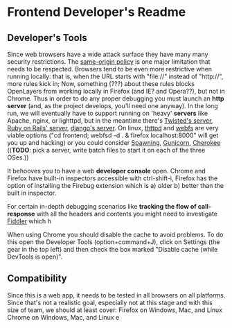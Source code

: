 # Frontend Developer's Readme


## Developer's Tools

Since web browsers have a wide attack surface they have many many security restrictions.
The [same-origin policy](https://developer.mozilla.org/en-US/docs/Web/JavaScript/Same_origin_policy_for_JavaScript) is one major limitation that needs to be respected.
Browsers tend to be even more restrictive when running locally: that is, when the URL starts with "file://" instead of "http://", more rules kick in;
 Now, something (???) about these rules blocks OpenLayers from working locally in Firefox (and IE? and Opera??), but not in Chrome.
Thus in order to do any proper debugging you must launch an **http server** (and, as the project develops, you'll need one anyway).
 In the long run, we will eventually have to support running on 'heavy' **servers** like
 Apache,
 nginx,
 or lighttpd,
 but in the meantime there's
 [Twisted's server](http://twistedmatrix.com/trac/wiki/TwistedWeb),
 [Ruby on Rails' server](http://www.ruby-doc.org/stdlib-1.9.3/libdoc/webrick/rdoc/index.html),
 [django's server](https://docs.djangoproject.com/en/dev/ref/django-admin/#runserver-port-or-address-port).
On linux, [thttpd]() and [webfs](http://linux.bytesex.org/misc/webfs.html) are very viable options ("cd frontend; webfsd -d . & firefox localhost:8000" will get you up and hacking)
or you could consider [Spawning](https://pypi.python.org/pypi/Spawning), [Gunicorn](http://gunicorn.org/), [Cherokee](http://cherokee-project.com/)
((**TODO**: pick a server, write batch files to start it on each of the three OSes.))

It behooves you to have a web **developer console** open. Chrome and Firefox have built-in inspectors accessible with ctrl-shift-i,
Firefox has the option of installing the Firebug extension which is
 a) older b) better than the built in inspector.

For certain in-depth debugging scenarios like **tracking the flow of call-response** with all the headers and contents
you might need to investigate [Fiddler](http://fiddler2.com/) which 
h

When using Chrome you should disable the cache to avoid problems. To do this open the Developer Tools (option+command+J), click on Settings (the gear in the top left) and then check the box marked "Disable cache (while DevTools is open)".

## Compatibility

Since this is a web app, it needs to be tested in all browsers on all platforms.
Since that's not a realistic goal, especially not at this stage and with this size of team,
we should at least cover:
Firefox on Windows, Mac, and Linux
Chrome on Windows, Mac, and Linux
e
